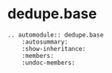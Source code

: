 # dedupe.base

```{eval-rst}
.. automodule:: dedupe.base
    :autosummary:
    :show-inheritance:
    :members:
    :undoc-members:    
```
